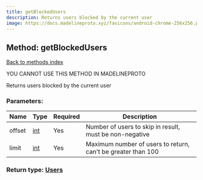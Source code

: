 ```yaml
---
title: getBlockedUsers
description: Returns users blocked by the current user
image: https://docs.madelineproto.xyz/favicons/android-chrome-256x256.png
---
```

## Method: getBlockedUsers  
[Back to methods index](index.md)


YOU CANNOT USE THIS METHOD IN MADELINEPROTO


Returns users blocked by the current user

### Parameters:

| Name     |    Type       | Required | Description |
|----------|---------------|----------|-------------|
|offset|[int](../types/int.md) | Yes|Number of users to skip in result, must be non-negative|
|limit|[int](../types/int.md) | Yes|Maximum number of users to return, can't be greater than 100|


### Return type: [Users](../types/Users.md)

